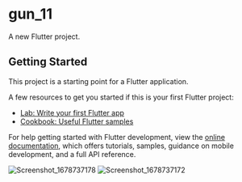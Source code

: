 # gun_11

A new Flutter project.

## Getting Started

This project is a starting point for a Flutter application.

A few resources to get you started if this is your first Flutter project:

- [Lab: Write your first Flutter app](https://docs.flutter.dev/get-started/codelab)
- [Cookbook: Useful Flutter samples](https://docs.flutter.dev/cookbook)

For help getting started with Flutter development, view the
[online documentation](https://docs.flutter.dev/), which offers tutorials,
samples, guidance on mobile development, and a full API reference.

![Screenshot_1678737178](https://user-images.githubusercontent.com/82556567/224818118-3a001512-08d8-4bb8-a9ad-5684f3d53a81.png)
![Screenshot_1678737172](https://user-images.githubusercontent.com/82556567/224818125-327a9321-e155-4b8b-9e1e-ed223865af79.png)
